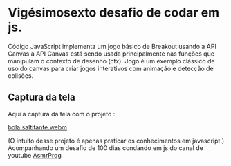 # Vigésimosexto desafio de codar em js.

Código JavaScript implementa um jogo básico de Breakout usando a API Canvas a API Canvas está sendo usada principalmente nas funções que manipulam o contexto de desenho (ctx). 
Jogo é um exemplo clássico de uso do canvas para criar jogos interativos com animação e detecção de colisões. 

## Captura da tela
Aqui a captura da tela com o projeto :


[bola saltitante.webm](https://github.com/77971904/Desafio-de-codar-em-javascript26/assets/108705247/e16c338c-9907-4051-be6f-e668362b922d)

(O intuito desse projeto é apenas praticar os conhecimentos em javascript.)
Acompanhando um desafio de 100 dias condando em js do canal de youtube <a href="youtube.com/channel/UCJqXkOwrq7uBn-sn_Fvce9Q?sub_confirmation=1">AsmrProg</a>
